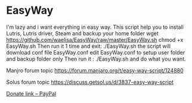 # EasyWay
I'm lazy and i want everything in easy way.
This script help you to install Lutris, Lutris driver, Steam and backup your home folder
wget https://github.com/waelisa/EasyWay/raw/master/EasyWay.sh
chmod +x EasyWay.sh
Then run it 1 time and exit:
./EasyWay.sh
the script will download conf file EasyWay.conf
edit EasyWay.conf to setup user folder and backup folder only
Then run it :
./EasyWay.sh
and do what you want.

Manjro forum topic https://forum.manjaro.org/t/easy-way-script/124880

Solus forum topic https://discuss.getsol.us/d/3837-easy-way-script

[Donate link – PayPal](https://www.paypal.me/WaelIsa)
